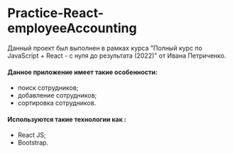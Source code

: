 # Practice-React-employeeAccounting
Данный проект был выполнен в рамках курса "Полный курс по JavaScript + React - с нуля до результата (2022)" от Ивана Петриченко.

#### Данное приложение имеет такие особенности:
- поиск сотрудников;
- добавление сотрудников;
- сортировка сотрудников.

#### Используются такие технологии как :
- React JS;
- Bootstrap.
